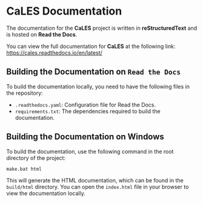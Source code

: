 # CaLES Documentation

The documentation for the **CaLES** project is written in **reStructuredText** and is hosted on **Read the Docs**.

You can view the full documentation for **CaLES** at the following link: https://cales.readthedocs.io/en/latest/

## Building the Documentation on `Read the Docs`

To build the documentation locally, you need to have the following files in the repository:

- `.readthedocs.yaml`: Configuration file for Read the Docs.
- `requirements.txt`: The dependencies required to build the documentation.

## Building the Documentation on Windows

To build the documentation, use the following command in the root directory of the project:

```
make.bat html
```

This will generate the HTML documentation, which can be found in the `build/html` directory. You can open the `index.html` file in your browser to view the documentation locally.
